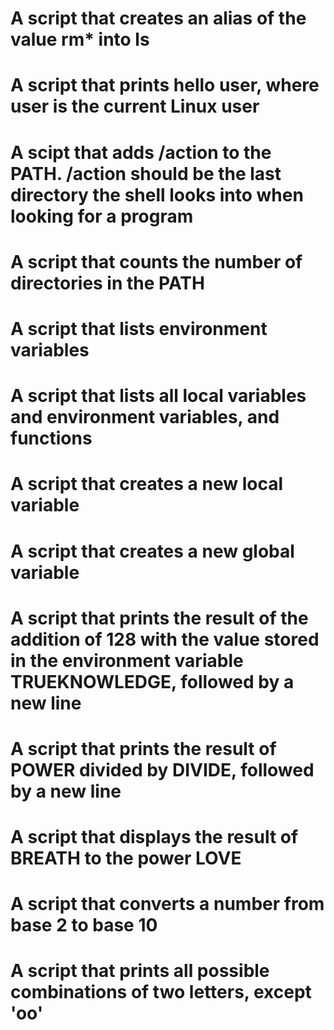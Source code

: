 # A script that creates an alias of the value rm\* into ls

# A script that prints hello user, where user is the current Linux user

# A scipt that adds /action to the PATH. /action should be the last directory the shell looks into when looking for a program

# A script that counts the number of directories in the PATH

# A script that lists environment variables

# A script that lists all local variables and environment variables, and functions

# A script that creates a new local variable

# A script that creates a new global variable

# A script that prints the result of the addition of 128 with the value stored in the environment variable TRUEKNOWLEDGE, followed by a new line

# A script that prints the result of POWER divided by DIVIDE, followed by a new line

# A script that displays the result of BREATH to the power LOVE

# A script that converts a number from base 2 to base 10

# A script that prints all possible combinations of two letters, except 'oo'
